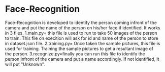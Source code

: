 # Face-Recognition
Face-Recognition is developed to identify the person coming infront of the camera and put the name of the person on his/her face if identified.
It works in 3 files.
1.main.py= this file is used to run to take 50 images of the person to train. This file on execition will ask for id and name of the person to store in dataset.json file.
2.training.py= Once taken the sample pictures, this file is used for training. Training the sample pictures to get a resultant image of the person.
3.recognize.py=finally you can run this file to identify the person infront of the camera and put a name accordingly. If not identified, it will put "Unknown".
